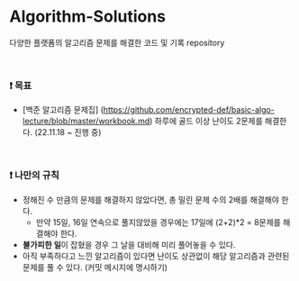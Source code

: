# Algorithm-Solutions
다양한 플랫폼의 알고리즘 문제를 해결한 코드 및 기록 repository

<br/>

### :exclamation: 목표
- [백준 알고리즘 문제집] (https://github.com/encrypted-def/basic-algo-lecture/blob/master/workbook.md) 하루에 골드 이상 난이도 2문제를 해결한다. (22.11.18 ~ 진행 중)

<br/>

### :exclamation: 나만의 규칙
- 정해진 수 만큼의 문제를 해결하지 않았다면, 총 밀린 문제 수의 2배를 해결해야 한다.
    - 만약 15일, 16일 연속으로 풀지않았을 경우에는 17일에 (2+2)*2 = 8문제를 해결해야 한다.
- **불가피한 일**이 잡혔을 경우 그 날을 대비해 미리 풀어놓을 수 있다.
- 아직 부족하다고 느낀 알고리즘이 있다면 난이도 상관없이 해당 알고리즘과 관련된 문제를 풀 수 있다. (커밋 메시지에 명시하기)
